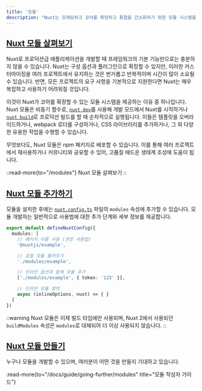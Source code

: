 ```yaml
---
title: '모듈'
description: "Nuxt는 프레임워크 코어를 확장하고 통합을 간소화하기 위한 모듈 시스템을 제공합니다."
---
```


## [Nuxt 모듈 살펴보기](#exploring-nuxt-modules)

Nuxt로 프로덕션급 애플리케이션을 개발할 때 프레임워크의 기본 기능만으로는 충분하지 않을 수 있습니다. Nuxt는 구성 옵션과 플러그인으로 확장할 수 있지만, 이러한 커스터마이징을 여러 프로젝트에서 유지하는 것은 번거롭고 반복적이며 시간이 많이 소요될 수 있습니다. 반면, 모든 프로젝트의 요구 사항을 기본적으로 지원한다면 Nuxt는 매우 복잡하고 사용하기 어려워질 것입니다.

이것이 Nuxt가 코어를 확장할 수 있는 모듈 시스템을 제공하는 이유 중 하나입니다. Nuxt 모듈은 비동기 함수로, [`nuxt dev`](/docs/api/commands/dev)를 사용해 개발 모드에서 Nuxt를 시작하거나 [`nuxt build`](/docs/api/commands/build)로 프로덕션 빌드를 할 때 순차적으로 실행됩니다. 이들은 템플릿을 오버라이드하거나, webpack 로더를 구성하거나, CSS 라이브러리를 추가하거나, 그 외 다양한 유용한 작업을 수행할 수 있습니다.

무엇보다도, Nuxt 모듈은 npm 패키지로 배포할 수 있습니다. 이를 통해 여러 프로젝트에서 재사용하거나 커뮤니티와 공유할 수 있어, 고품질 애드온 생태계 조성에 도움이 됩니다.

::read-more{to="/modules"}
Nuxt 모듈 살펴보기
::

## [Nuxt 모듈 추가하기](#add-nuxt-modules)

모듈을 설치한 후에는 [`nuxt.config.ts`](/docs/guide/directory-structure/nuxt-config) 파일의 `modules` 속성에 추가할 수 있습니다. 모듈 개발자는 일반적으로 사용법에 대한 추가 단계와 세부 정보를 제공합니다.

```ts twoslash [nuxt.config.ts]
export default defineNuxtConfig({
  modules: [
    // 패키지 이름 사용 (권장 사용법)
    '@nuxtjs/example',

    // 로컬 모듈 불러오기
    './modules/example',

    // 인라인 옵션과 함께 모듈 추가
    ['./modules/example', { token: '123' }],

    // 인라인 모듈 정의
    async (inlineOptions, nuxt) => { }
  ]
})
```

::warning
Nuxt 모듈은 이제 빌드 타임에만 사용되며, Nuxt 2에서 사용되던 `buildModules` 속성은 `modules`로 대체되어 더 이상 사용되지 않습니다.
::

## [Nuxt 모듈 만들기](#create-a-nuxt-module)

누구나 모듈을 개발할 수 있으며, 여러분이 어떤 것을 만들지 기대하고 있습니다.

:read-more{to="/docs/guide/going-further/modules" title="모듈 작성자 가이드"}
